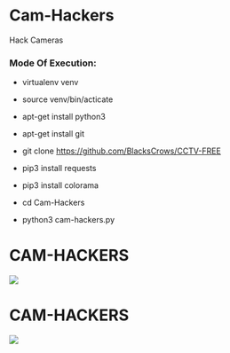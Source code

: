 # Cam-Hackers

Hack Cameras

<h3> Mode Of Execution: </h3>

* virtualenv venv

* source venv/bin/acticate
 
* apt-get install python3

* apt-get install git

* git clone https://github.com/BlacksCrows/CCTV-FREE

* pip3 install requests

* pip3 install colorama

* cd Cam-Hackers

* python3 cam-hackers.py

# CAM-HACKERS

<img src="https://github.com/AngelSecurityTeam/Cam-Hackers/blob/master/camfoto.png">

# CAM-HACKERS

<img src="https://github.com/AngelSecurityTeam/Cam-Hackers/blob/master/camfoto2.png">


